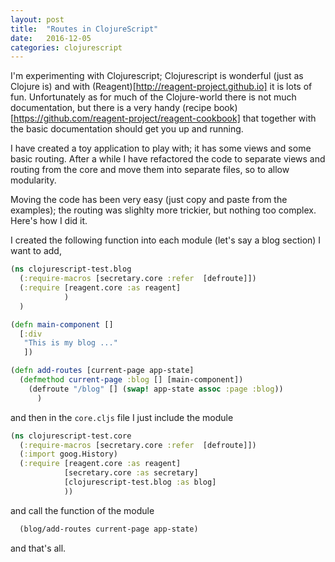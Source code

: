 ```yaml
---
layout: post
title:  "Routes in ClojureScript"
date:   2016-12-05
categories: clojurescript
---
```


I'm experimenting with Clojurescript; Clojurescript is wonderful (just as Clojure is)
and with (Reagent)[http://reagent-project.github.io] it is lots of fun.
Unfortunately as for much of the Clojure-world there is not much documentation, but
there is a very handy (recipe book)[https://github.com/reagent-project/reagent-cookbook]
that together with the basic documentation should get you up and running.

I have created a toy application to play with; it has some views and some basic routing.
After a while I have refactored the code to separate views and routing from the core
and move them into separate files, so to allow modularity.

Moving the code has been very easy (just copy and paste from the examples); the routing
was slighlty more trickier, but nothing too complex. Here's how I did it.

I created the following function into each module (let's say a blog section) I want to add,

```clojure
(ns clojurescript-test.blog
  (:require-macros [secretary.core :refer  [defroute]])
  (:require [reagent.core :as reagent]
            )
  )

(defn main-component []
  [:div
   "This is my blog ..."
   ])

(defn add-routes [current-page app-state]
  (defmethod current-page :blog [] [main-component])
    (defroute "/blog" [] (swap! app-state assoc :page :blog))
      )
```

and then in the `core.cljs` file I just include the module

```clojure
(ns clojurescript-test.core
  (:require-macros [secretary.core :refer  [defroute]])
  (:import goog.History)
  (:require [reagent.core :as reagent]
            [secretary.core :as secretary]
            [clojurescript-test.blog :as blog]
            ))
```

and call the function of the module

```clojure
  (blog/add-routes current-page app-state)
```

and that's all.
